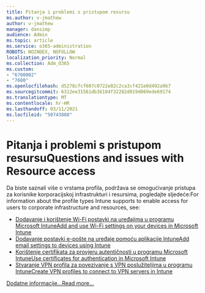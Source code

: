 ```yaml
---
title: Pitanja i problemi s pristupom resursu
ms.author: v-jmathew
author: v-jmathew
manager: dansimp
audience: Admin
ms.topic: article
ms.service: o365-administration
ROBOTS: NOINDEX, NOFOLLOW
localization_priority: Normal
ms.collection: Adm_O365
ms.custom:
- "6700002"
- "7680"
ms.openlocfilehash: d5278cfcf607c0722e02c2ca3cf421e0d492a9b7
ms.sourcegitcommit: 6312ee31561db36104f32282d019d069ede69174
ms.translationtype: MT
ms.contentlocale: hr-HR
ms.lasthandoff: 03/11/2021
ms.locfileid: "50743808"
---
```

# <a name="questions-and-issues-with-resource-access"></a><span data-ttu-id="97e42-102">Pitanja i problemi s pristupom resursu</span><span class="sxs-lookup"><span data-stu-id="97e42-102">Questions and issues with Resource access</span></span>

<span data-ttu-id="97e42-103">Da biste saznali više o vrstama profila, podržava se omogućivanje pristupa za korisnike korporacijskoj infrastrukturi i resursima, pogledajte sljedeće:</span><span class="sxs-lookup"><span data-stu-id="97e42-103">For information about the profile types Intune supports to enable access for users to corporate infrastructure and resources, see:</span></span>

- [<span data-ttu-id="97e42-104">Dodavanje i korištenje Wi-Fi postavki na uređajima u programu Microsoft Intune</span><span class="sxs-lookup"><span data-stu-id="97e42-104">Add and use Wi-Fi settings on your devices in Microsoft Intune</span></span>](https://docs.microsoft.com/mem/intune/configuration/wi-fi-settings-configure)
- [<span data-ttu-id="97e42-105">Dodavanje postavki e-pošte na uređaje pomoću aplikacije Intune</span><span class="sxs-lookup"><span data-stu-id="97e42-105">Add email settings to devices using Intune</span></span>](https://docs.microsoft.com/mem/intune/configuration/email-settings-configure)
- [<span data-ttu-id="97e42-106">Korištenje certifikata za provjeru autentičnosti u programu Microsoft Intune</span><span class="sxs-lookup"><span data-stu-id="97e42-106">Use certificates for authentication in Microsoft Intune</span></span>](https://docs.microsoft.com/mem/intune/protect/certificates-configure)
- [<span data-ttu-id="97e42-107">Stvaranje VPN profila za povezivanje s VPN poslužiteljima u programu Intune</span><span class="sxs-lookup"><span data-stu-id="97e42-107">Create VPN profiles to connect to VPN servers in Intune</span></span>](https://docs.microsoft.com/mem/intune/configuration/vpn-settings-configure)

[<span data-ttu-id="97e42-108">Dodatne informacije...</span><span class="sxs-lookup"><span data-stu-id="97e42-108">Read more...</span></span>](https://docs.microsoft.com/mem/intune/configuration/device-profile-troubleshoot)
